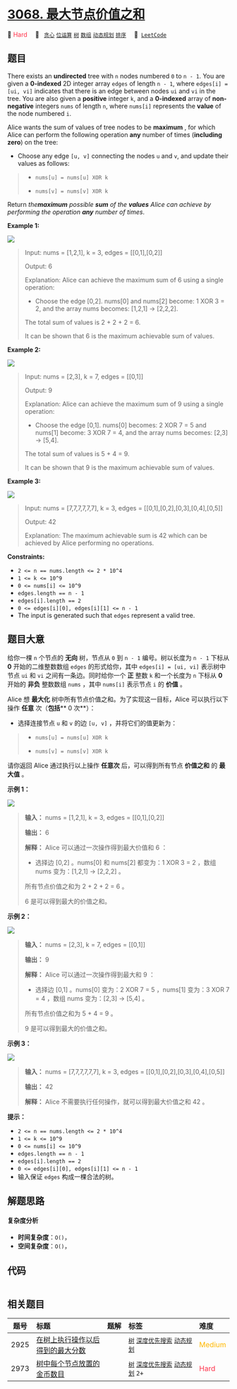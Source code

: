 # [3068. 最大节点价值之和](https://leetcode.com/problems/find-the-maximum-sum-of-node-values)

🔴 <font color=#ff334b>Hard</font>&emsp; 🔖&ensp; [`贪心`](/leetcode/outline/tag/greedy.md) [`位运算`](/leetcode/outline/tag/bit-manipulation.md) [`树`](/leetcode/outline/tag/tree.md) [`数组`](/leetcode/outline/tag/array.md) [`动态规划`](/leetcode/outline/tag/dynamic-programming.md) [`排序`](/leetcode/outline/tag/sorting.md)&emsp; 🔗&ensp;[`LeetCode`](https://leetcode.com/problems/find-the-maximum-sum-of-node-values)

## 题目

There exists an **undirected** tree with `n` nodes numbered `0` to `n - 1`.
You are given a **0-indexed** 2D integer array `edges` of length `n - 1`,
where `edges[i] = [ui, vi]` indicates that there is an edge between nodes `ui`
and `vi` in the tree. You are also given a **positive** integer `k`, and a
**0-indexed** array of **non-negative** integers `nums` of length `n`, where
`nums[i]` represents the **value** of the node numbered `i`.

Alice wants the sum of values of tree nodes to be **maximum** , for which
Alice can perform the following operation **any** number of times (**including
zero**) on the tree:

  * Choose any edge `[u, v]` connecting the nodes `u` and `v`, and update their values as follows: 
> 
> * `nums[u] = nums[u] XOR k`
> 
> * `nums[v] = nums[v] XOR k`

Return _the**maximum** possible **sum** of the **values** Alice can achieve by
performing the operation **any** number of times_.



**Example 1:**

![](https://assets.leetcode.com/uploads/2023/11/09/screenshot-2023-11-10-012513.png)

> Input: nums = [1,2,1], k = 3, edges = [[0,1],[0,2]]
> 
> Output: 6
> 
> Explanation: Alice can achieve the maximum sum of 6 using a single operation:
> - Choose the edge [0,2]. nums[0] and nums[2] become: 1 XOR 3 = 2, and the array nums becomes: [1,2,1] -> [2,2,2].
> 
> The total sum of values is 2 + 2 + 2 = 6.
> 
> It can be shown that 6 is the maximum achievable sum of values.

**Example 2:**

![](https://assets.leetcode.com/uploads/2024/01/09/screenshot-2024-01-09-220017.png)

> Input: nums = [2,3], k = 7, edges = [[0,1]]
> 
> Output: 9
> 
> Explanation: Alice can achieve the maximum sum of 9 using a single operation:
> - Choose the edge [0,1]. nums[0] becomes: 2 XOR 7 = 5 and nums[1] become: 3 XOR 7 = 4, and the array nums becomes: [2,3] -> [5,4].
> 
> The total sum of values is 5 + 4 = 9.
> 
> It can be shown that 9 is the maximum achievable sum of values.

**Example 3:**

![](https://assets.leetcode.com/uploads/2023/11/09/screenshot-2023-11-10-012641.png)

> Input: nums = [7,7,7,7,7,7], k = 3, edges = [[0,1],[0,2],[0,3],[0,4],[0,5]]
> 
> Output: 42
> 
> Explanation: The maximum achievable sum is 42 which can be achieved by Alice performing no operations.

**Constraints:**

  * `2 <= n == nums.length <= 2 * 10^4`
  * `1 <= k <= 10^9`
  * `0 <= nums[i] <= 10^9`
  * `edges.length == n - 1`
  * `edges[i].length == 2`
  * `0 <= edges[i][0], edges[i][1] <= n - 1`
  * The input is generated such that `edges` represent a valid tree.


## 题目大意

给你一棵 `n` 个节点的 **无向**  树，节点从 `0` 到 `n - 1` 编号。树以长度为 `n - 1` 下标从 **0**
开始的二维整数数组 `edges` 的形式给你，其中 `edges[i] = [ui, vi]` 表示树中节点 `ui` 和 `vi`
之间有一条边。同时给你一个 **正**  整数 `k` 和一个长度为 `n` 下标从 **0**  开始的 **非负**  整数数组 `nums` ，其中
`nums[i]` 表示节点 `i` 的 **价值**  。

Alice 想 **最大化**  树中所有节点价值之和。为了实现这一目标，Alice 可以执行以下操作 **任意**  次（**包括****  0
次**）：

  * 选择连接节点 `u` 和 `v` 的边 `[u, v]` ，并将它们的值更新为： 
> 
> * `nums[u] = nums[u] XOR k`
> 
> * `nums[v] = nums[v] XOR k`

请你返回 Alice 通过执行以上操作 **任意次**  后，可以得到所有节点 **价值之和**  的 **最大值**  。



**示例 1：**

![](https://assets.leetcode.com/uploads/2023/11/09/screenshot-2023-11-10-012513.png)

> 
> 
> 
> 
> 
> **输入：** nums = [1,2,1], k = 3, edges = [[0,1],[0,2]]
> 
> **输出：** 6
> 
> **解释：** Alice 可以通过一次操作得到最大价值和 6 ：
> - 选择边 [0,2] 。nums[0] 和 nums[2] 都变为：1 XOR 3 = 2 ，数组 nums 变为：[1,2,1] -> [2,2,2] 。
> 
> 所有节点价值之和为 2 + 2 + 2 = 6 。
> 
> 6 是可以得到最大的价值之和。
> 
> 

**示例 2：**

![](https://assets.leetcode.com/uploads/2024/01/09/screenshot-2024-01-09-220017.png)

> 
> 
> 
> 
> 
> **输入：** nums = [2,3], k = 7, edges = [[0,1]]
> 
> **输出：** 9
> 
> **解释：** Alice 可以通过一次操作得到最大和 9 ：
> - 选择边 [0,1] 。nums[0] 变为：2 XOR 7 = 5 ，nums[1] 变为：3 XOR 7 = 4 ，数组 nums 变为：[2,3] -> [5,4] 。
> 
> 所有节点价值之和为 5 + 4 = 9 。
> 
> 9 是可以得到最大的价值之和。
> 
> 

**示例 3：**

![](https://assets.leetcode.com/uploads/2023/11/09/screenshot-2023-11-10-012641.png)

> 
> 
> 
> 
> 
> **输入：** nums = [7,7,7,7,7,7], k = 3, edges = [[0,1],[0,2],[0,3],[0,4],[0,5]]
> 
> **输出：** 42
> 
> **解释：** Alice 不需要执行任何操作，就可以得到最大价值之和 42 。
> 
> 



**提示：**

  * `2 <= n == nums.length <= 2 * 10^4`
  * `1 <= k <= 10^9`
  * `0 <= nums[i] <= 10^9`
  * `edges.length == n - 1`
  * `edges[i].length == 2`
  * `0 <= edges[i][0], edges[i][1] <= n - 1`
  * 输入保证 `edges` 构成一棵合法的树。


## 解题思路

#### 复杂度分析

- **时间复杂度**：`O()`，
- **空间复杂度**：`O()`，

## 代码

```javascript

```

## 相关题目

<!-- prettier-ignore -->
| 题号 | 标题 | 题解 | 标签 | 难度 |
| :------: | :------ | :------: | :------ | :------ |
| 2925 | [在树上执行操作以后得到的最大分数](https://leetcode.com/problems/maximum-score-after-applying-operations-on-a-tree) |  |  [`树`](/leetcode/outline/tag/tree.md) [`深度优先搜索`](/leetcode/outline/tag/depth-first-search.md) [`动态规划`](/leetcode/outline/tag/dynamic-programming.md) | <font color=#ffb800>Medium</font> |
| 2973 | [树中每个节点放置的金币数目](https://leetcode.com/problems/find-number-of-coins-to-place-in-tree-nodes) |  |  [`树`](/leetcode/outline/tag/tree.md) [`深度优先搜索`](/leetcode/outline/tag/depth-first-search.md) [`动态规划`](/leetcode/outline/tag/dynamic-programming.md) `2+` | <font color=#ff334b>Hard</font> |

<style>
.blue {
    background-color: #096dd9;
    padding: 0.25rem 0.5rem;
    margin: 0;
    font-size: 0.85em;
    border-radius: 3px;
    color: white;
    font-weight: 500;
}
table th:first-of-type { width: 10%; }
table th:nth-of-type(2) { width: 35%; }
table th:nth-of-type(3) { width: 10%; }
table th:nth-of-type(4) { width: 35%; }
table th:nth-of-type(5) { width: 10%; }
</style>

